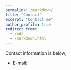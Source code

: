 ```yaml
---
permalink: /markdown/
title: "Contact"
excerpt: "Contact me"
author_profile: true
redirect_from: 
  - /md/
  - /markdown.html
---
```


Contact information is below, 
* E-mail: 

